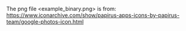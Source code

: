 
The png file <example_binary.png> is from: https://www.iconarchive.com/show/papirus-apps-icons-by-papirus-team/google-photos-icon.html
